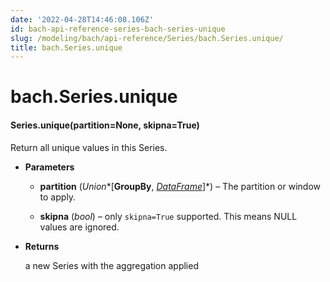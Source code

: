 ```yaml
---
date: '2022-04-28T14:46:08.106Z'
id: bach-api-reference-series-bach-series-unique
slug: /modeling/bach/api-reference/Series/bach.Series.unique/
title: bach.Series.unique
---
```


# bach.Series.unique


#### Series.unique(partition=None, skipna=True)
Return all unique values in this Series.


* **Parameters**

    
    * **partition** (*Union**[**GroupBy**, *[*DataFrame*](../DataFrame/bach.DataFrame/#bach.DataFrame)*]*) – The partition or window to apply.


    * **skipna** (*bool*) – only `skipna=True` supported. This means NULL values are ignored.



* **Returns**

    a new Series with the aggregation applied


<!-- !! processed by numpydoc !! -->
